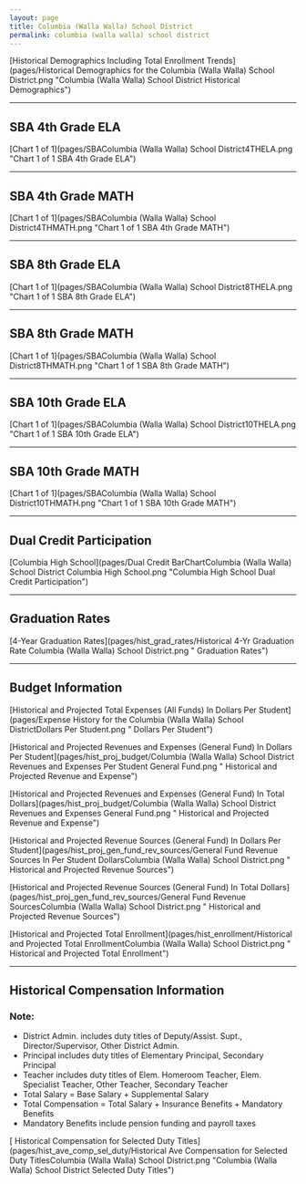 ```yaml
---
layout: page
title: Columbia (Walla Walla) School District
permalink: columbia (walla walla) school district
---
```



[Historical Demographics Including Total Enrollment Trends](pages/Historical Demographics for the Columbia (Walla Walla) School District.png "Columbia (Walla Walla) School District Historical Demographics")

___

## SBA 4th Grade ELA

[Chart 1 of 1](pages/SBAColumbia (Walla Walla) School District4THELA.png "Chart 1 of 1 SBA 4th Grade ELA")


___

## SBA 4th Grade MATH

[Chart 1 of 1](pages/SBAColumbia (Walla Walla) School District4THMATH.png "Chart 1 of 1 SBA 4th Grade MATH")


___

## SBA 8th Grade ELA

[Chart 1 of 1](pages/SBAColumbia (Walla Walla) School District8THELA.png "Chart 1 of 1 SBA 8th Grade ELA")


___

## SBA 8th Grade MATH

[Chart 1 of 1](pages/SBAColumbia (Walla Walla) School District8THMATH.png "Chart 1 of 1 SBA 8th Grade MATH")


___

## SBA 10th Grade ELA

[Chart 1 of 1](pages/SBAColumbia (Walla Walla) School District10THELA.png "Chart 1 of 1 SBA 10th Grade ELA")


___

## SBA 10th Grade MATH

[Chart 1 of 1](pages/SBAColumbia (Walla Walla) School District10THMATH.png "Chart 1 of 1 SBA 10th Grade MATH")


___

## Dual Credit Participation

[Columbia High School](pages/Dual Credit BarChartColumbia (Walla Walla) School District Columbia High School.png "Columbia High School Dual Credit Participation")


___

## Graduation Rates

[4-Year Graduation Rates](pages/hist_grad_rates/Historical 4-Yr Graduation Rate Columbia (Walla Walla) School District.png " Graduation Rates")


___

## Budget Information

[Historical and Projected Total Expenses (All Funds) In Dollars Per Student](pages/Expense History for the Columbia (Walla Walla) School DistrictDollars Per Student.png " Dollars Per Student")

[Historical and Projected Revenues and Expenses (General Fund) In Dollars Per Student](pages/hist_proj_budget/Columbia (Walla Walla) School District Revenues and Expenses Per Student General Fund.png " Historical and Projected Revenue and Expense")

[Historical and Projected Revenues and Expenses (General Fund) In Total Dollars](pages/hist_proj_budget/Columbia (Walla Walla) School District Revenues and Expenses General Fund.png " Historical and Projected Revenue and Expense")

[Historical and Projected Revenue Sources (General Fund) In Dollars Per Student](pages/hist_proj_gen_fund_rev_sources/General Fund Revenue Sources In Per Student DollarsColumbia (Walla Walla) School District.png " Historical and Projected Revenue Sources")

[Historical and Projected Revenue Sources (General Fund) In Total Dollars](pages/hist_proj_gen_fund_rev_sources/General Fund Revenue SourcesColumbia (Walla Walla) School District.png " Historical and Projected Revenue Sources")

[Historical and Projected Total Enrollment](pages/hist_enrollment/Historical and Projected Total EnrollmentColumbia (Walla Walla) School District.png " Historical and Projected Total Enrollment")


___

## Historical Compensation Information
### Note:
- District Admin. includes duty titles of Deputy/Assist. Supt., Director/Supervisor, Other District Admin.
- Principal includes duty titles of Elementary Principal, Secondary Principal
- Teacher includes duty titles of Elem. Homeroom Teacher, Elem. Specialist Teacher, Other Teacher, Secondary Teacher
- Total Salary = Base Salary + Supplemental Salary
- Total Compensation = Total Salary + Insurance Benefits + Mandatory Benefits
- Mandatory Benefits include pension funding and payroll taxes

[ Historical Compensation for Selected Duty Titles](pages/hist_ave_comp_sel_duty/Historical Ave Compensation for Selected Duty TitlesColumbia (Walla Walla) School District.png "Columbia (Walla Walla) School District Selected Duty Titles")

